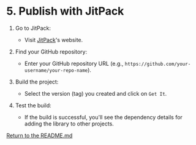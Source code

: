 # 5. Publish with JitPack

1. Go to JitPack:

    - Visit [JitPack](https://jitpack.io/)'s website.
2. Find your GitHub repository:

    - Enter your GitHub repository URL (e.g., `https://github.com/your-username/your-repo-name`).
3. Build the project:

    - Select the version (tag) you created and click on ```Get It```.
4. Test the build:
    - If the build is successful, you'll see the dependency details for adding the library to other projects.

[Return to the README.md](readme.md)